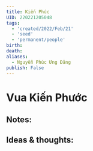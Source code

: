 ```yaml
---
title: Kiến Phúc
UID: 220221205048
tags:
  - 'created/2022/Feb/21'
  - 'seed'
  - 'permanent/people'
birth:
death:
aliases:
  - Nguyễn Phúc Ưng Đăng
publish: False
---
```

# Vua Kiến Phước

## Notes:


## Ideas & thoughts:
